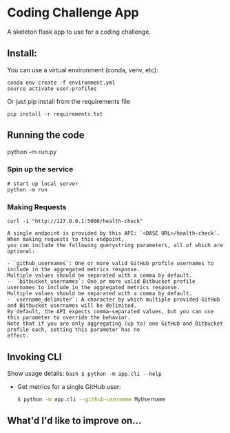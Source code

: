 # Coding Challenge App

A skeleton flask app to use for a coding challenge.

## Install:

You can use a virtual environment (conda, venv, etc):
```
conda env create -f environment.yml
source activate user-profiles
```

Or just pip install from the requirements file
``` 
pip install -r requirements.txt
```

## Running the code
python -m run.py

### Spin up the service

```
# start up local server
python -m run 
```

### Making Requests

```
curl -i "http://127.0.0.1:5000/health-check"

A single endpoint is provided by this API: `<BASE URL>/health-check`. When making requests to this endpoint,
you can include the following querystring parameters, all of which are optional:

- `github_usernames`: One or more valid GitHub profile usernames to include in the aggregated metrics response.
Multiple values should be separated with a comma by default.
-  `bitbucket_usernames`: One or more valid Bitbucket profile usernames to include in the aggregated metrics response.
Multiple values should be separated with a comma by default.
- `username_delimiter`: A character by which multiple provided GitHub and Bitbucket usernames will be delimited.
By default, the API expects comma-separated values, but you can use this parameter to override the behavior.
Note that if you are only aggregating (up to) one GitHub and Bitbucket profile each, setting this parameter has no 
effect.
```

## Invoking CLI
 Show usage details:
    ```bash
    $ python -m app.cli --help
    ```
- Get metrics for a single GitHub user:
    ```bash
    $ python -m app.cli --github-username MyUsername
    ```

## What'd I'd like to improve on...
